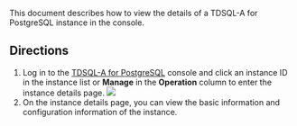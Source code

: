 
This document describes how to view the details of a TDSQL-A for PostgreSQL instance in the console.

## Directions
1. Log in to the [TDSQL-A for PostgreSQL](https://console.cloud.tencent.com/tdsqla/tdapg) console and click an instance ID in the instance list or **Manage** in the **Operation** column to enter the instance details page.
![](https://main.qcloudimg.com/raw/8e458593fec43a6cfaaf93da60f29f61.png)
2. On the instance details page, you can view the basic information and configuration information of the instance.

